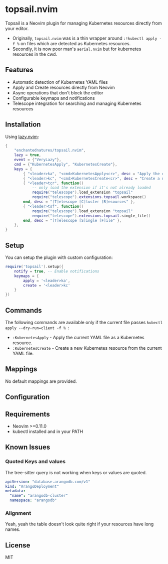 # topsail.nvim

Topsail is a Neovim plugin for managing Kubernetes resources directly from your editor.

- Originally, `topsail.nvim` was is a thin wrapper around `:!kubectl apply -f %` on files which are detected as Kubernetes resources.
- Secondly, it is now poor man's `aerial.nvim` but for kubernetes resources in the cwd.

## Features

- Automatic detection of Kubernetes YAML files
- Apply and Create resources directly from Neovim
- Async operations that don't block the editor
- Configurable keymaps and notifications
- Telescope integration for searching and managing Kubernetes resources

## Installation

Using [lazy.nvim](https://github.com/folke/lazy.nvim):

```lua
{
    "enchantednatures/topsail.nvim",
    lazy = true,
    event = {"VeryLazy"},
    cmd = {"KubernetesApply", "KubernetesCreate"},
    keys = {
        { "<leader>ka", "<cmd>KubernetesApply<cr>", desc = "Apply the current Kubernetes resource" },
        { "<leader>kc", "<cmd>KubernetesCreate<cr>", desc = "Create a new Kubernetes resource" },
        { "<leader>tcr", function()
            -- only load the extension if it's not already loaded
            require("telescope").load_extension "topsail"
            require("telescope").extensions.topsail.workspace()
        end, desc = "[T]elescope [C]luster [R]esources" },
        { "<leader>tsf", function()
            require("telescope").load_extension "topsail"
            require("telescope").extensions.topsail.single_file()
        end, desc = "[T]elescope [S]ingle [F]ile" },
    },
}
```

## Setup

You can setup the plugin with custom configuration:

```lua
require('topsail').setup({
    notify = true, -- Enable notifications
    keymaps = {
        apply = '<leader>ka',
        create = '<leader>kc'
    }
})
```

## Commands

The following commands are available only if the current file passes `kubectl apply --dry-run=client -f % `:

- `:KubernetesApply` - Apply the current YAML file as a Kubernetes resource.
- `:KubernetesCreate` - Create a new Kubernetes resource from the current YAML file.

## Mappings

No default mappings are provided.

## Configuration


## Requirements

- Neovim >=0.11.0
- kubectl installed and in your PATH

## Known Issues

### Quoted Keys and values

The tree-sitter query is not working when keys or values are quoted.

```yaml
apiVersion: "database.arangodb.com/v1"
kind: "ArangoDeployment"
metadata:
  "name": "arangodb-cluster"
  namespace: "arangodb"
```

### Alignment

Yeah, yeah the table doesn't look quite right if your resources have long names.

## License

MIT

